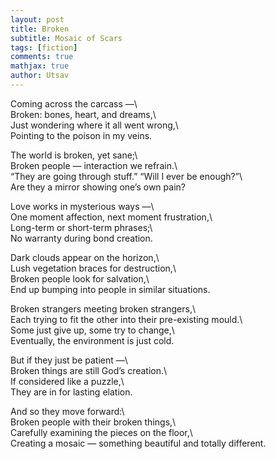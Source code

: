 ```yaml
---
layout: post
title: Broken
subtitle: Mosaic of Scars
tags: [fiction]
comments: true
mathjax: true
author: Utsav
---
```


Coming across the carcass —\  
Broken: bones, heart, and dreams,\  
Just wondering where it all went wrong,\  
Pointing to the poison in my veins.  

The world is broken, yet sane;\  
Broken people — interaction we refrain.\  
“They are going through stuff.” “Will I ever be enough?”\  
Are they a mirror showing one’s own pain?  

Love works in mysterious ways —\  
One moment affection, next moment frustration,\  
Long-term or short-term phrases;\  
No warranty during bond creation.  

Dark clouds appear on the horizon,\  
Lush vegetation braces for destruction,\  
Broken people look for salvation,\  
End up bumping into people in similar situations.  

Broken strangers meeting broken strangers,\  
Each trying to fit the other into their pre-existing mould.\  
Some just give up, some try to change,\  
Eventually, the environment is just cold.  

But if they just be patient —\  
Broken things are still God’s creation.\  
If considered like a puzzle,\  
They are in for lasting elation.  

And so they move forward:\  
Broken people with their broken things,\  
Carefully examining the pieces on the floor,\  
Creating a mosaic — something beautiful and totally different.
